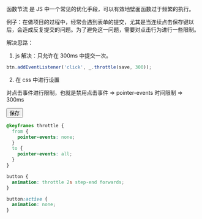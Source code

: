 函数节流 是 JS 中一个常见的优化手段，可以有效地壁面函数过于频繁的执行。

例子：在做项目的过程中，经常会遇到表单的提交，尤其是当连续点击保存键以后，会造成反复提交的问题。为了避免这一问题，需要对点击行为进行一些限制。

解决思路：

1. js 解决：只允许在 300ms 中提交一次。

```javascript
btn.addEventListener('click', _.throttle(save, 300));
```

2. 在 css 中进行设置

对点击事件进行限制，也就是禁用点击事件 => pointer-events
时间限制 => 300ms

<button onclick="console.log('保存')">保存</button>

```css
@keyframes throttle {
  from {
    pointer-events: none;
  }
  to {
    pointer-events: all;
  }
}

button {
  animation: throttle 2s step-end forwards;
}

button:active {
  animation: none;
}
```
